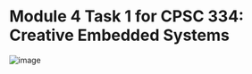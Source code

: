 # Module 4 Task 1 for CPSC 334: Creative Embedded Systems #

![image](https://drive.google.com/uc?export=view&id=1ZJGMeG7Cu6Eq-ZmRvNJDq9cedXsDWdK9)